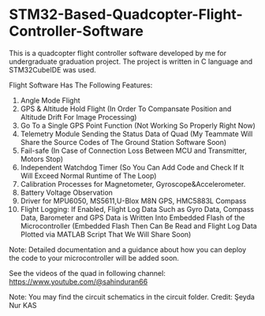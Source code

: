 # STM32-Based-Quadcopter-Flight-Controller-Software
This is a quadcopter flight controller software developed by me for undergraduate graduation project. The project is written in C language and STM32CubeIDE was used. 

Flight Software Has The Following Features:
1) Angle Mode Flight
2) GPS & Altitude Hold Flight (In Order To Compansate Position and Altitude Drift For Image Processing)
3) Go To a Single GPS Point Function (Not Working So Properly Right Now)
4) Telemetry Module Sending the Status Data of Quad (My Teammate Will Share the Source Codes of The Ground Station Software Soon)
5) Fail-safe (In Case of Connection Loss Between MCU and Transmitter, Motors Stop)
6) Independent Watchdog Timer (So You Can Add Code and Check If It Will Exceed Normal Runtime of The Loop)
7) Calibration Processes for Magnetometer, Gyroscope&Accelerometer.
8) Battery Voltage Observation 
9) Driver for MPU6050, MS5611,U-Blox M8N GPS, HMC5883L Compass
10) Flight Logging: If Enabled, Flight Log Data Such as Gyro Data, Compass Data, Barometer and GPS Data is Written Into Embedded Flash of the Microcontroller (Embedded Flash Then Can Be Read and Flight Log Data Plotted via MATLAB Script That We Will Share Soon)

Note: Detailed documentation and a guidance about how you can deploy the code to your microcontroller will be added soon.

See the videos of the quad in following channel: https://www.youtube.com/@sahinduran66

Note: You may find the circuit schematics in the circuit folder. Credit: Şeyda Nur KAS
